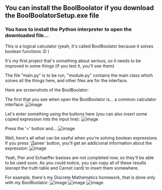 ## You can install the BoolBoolator if you download the BoolBoolatorSetup.exe file
### You have to install the Python interpreter to open the downloaded file...

This is a logical calculator (yeah, it's called BoolBoolator because it solves boolean functions :D )

It's my first project that's something about serious, so it needs to be improved in some things (if you test it, you'll see them)

The file "main.py" is to be run, "module.py" contains the main class which solves all the things here, and other files are for the interface.

Here are screenshots of the BoolBoolator:

The first that you see when open the BoolBoolator is... a common calculator interface:
![image](https://user-images.githubusercontent.com/92950839/172052246-08674670-bfd7-49db-a459-93db88ce7f5b.png)

Let's enter something using the buttons here (you can also insert some copied expression into the input line):
![image](https://user-images.githubusercontent.com/92950839/172052339-70b378cd-475e-48ed-a414-95431df4f8d8.png)

Press the '=' button and...
![image](https://user-images.githubusercontent.com/92950839/172052375-f36b4a1f-4fbd-4adc-8444-9f722202b487.png)

Well, here's all what can be useful when you're solving boolean expressions
If you press 'Далее' button, you'll get an addicional information about the expression:
![image](https://user-images.githubusercontent.com/92950839/172052468-6403bc8e-b3ef-4be8-ac50-3589f8191604.png)

Yeah, Pier and Schaeffer basises are not completed now, so they'll be able to be used soon.
As you could notice, you can copy all of these results (except the truth table and Carnot card) to insert them somewhere.

For example, there's my Discrete Mathematics homework, that is done only with my BoolBoolator:
![image](https://user-images.githubusercontent.com/92950839/172052688-a2c94f3b-dc62-40ab-8a3a-4a0370ddc8ca.png)
![image](https://user-images.githubusercontent.com/92950839/172052703-01ecf0b7-d63c-4c57-842b-1eff4820df75.png)
![image](https://user-images.githubusercontent.com/92950839/172052696-eacea607-7f4c-4cf4-a908-0f3649910b8e.png)
